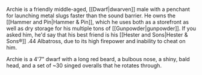 Archie is a friendly middle-aged, [[Dwarf|dwarven]] male with a penchant for launching metal slugs faster than the sound barrier. He owns the [[Hammer and Pin|Hammer & Pin]], which he uses both as a storefront as well as dry storage for his multiple tons of [[Gunpowder|gunpowder]]. If you asked him, he'd say that his best friend is his [[Hester and Sons|Hester & Sons®]] .44 Albatross, due to its high firepower and inability to cheat on him.

Archie is a 4'7" dwarf with a long red beard, a bulbous nose, a shiny, bald head, and a set of ~30 singed overalls that he rotates through.
